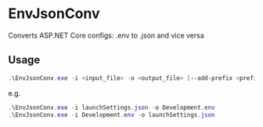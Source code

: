 # EnvJsonConv
Converts ASP.NET Core configs: .env to .json and vice versa

## Usage
```powershell
.\EnvJsonConv.exe -i <input_file> -o <output_file> [--add-prefix <prefix_>] [--remove-prefix <prefix_>]
```

e.g.
```powershell
.\EnvJsonConv.exe -i launchSettings.json -o Development.env
.\EnvJsonConv.exe -i Development.env -o launchSettings.json
```

